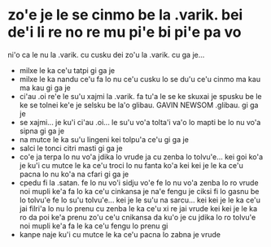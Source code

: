zo'e je le se cinmo be la .varik. bei de'i li re no re mu pi'e bi pi'e pa vo
============================================================================

ni'o ca le nu la .varik. cu cusku dei zo'u la .varik. cu ga je...

* milxe le ka ce'u tatpi gi ga je
* milxe le ka nandu ce'u fa lo nu ce'u cusku lo se du'u ce'u cinmo ma kau ma kau gi ga je
* ci'au .oi re'e le su'u xajmi la .varik. fa tu'a le se ke skuxai je spusku be le ke se tolnei ke'e je selsku be la'o glibau. GAVIN NEWSOM .glibau. gi ga je
* se xajmi... je ku'i ci'au .oi... le su'u vo'a tolta'i va'o lo mapti be lo nu vo'a sipna gi ga je
* na mutce le ka su'u lingeni kei tolpu'a ce'u gi ga je
* salci le tonci citri masti gi ga je
* co'e ja terpa lo nu vo'a jdika lo vrude ja cu zenba lo tolvu'e... kei goi ko'a je ku'i cu mutce le ka ce'u troci lo nu fanta ko'a kei kei je le ka ce'u pacna lo nu ko'a na cfari gi ga je
* cpedu fi la .satan. fe lo nu vo'i sidju vo'e fe lo nu vo'a zenba lo ro vrude noi mupli ke'a fa lo ka ce'u cinkansa je na'e fengu je ciksi fi lo gasnu be lo tolvu'e fe lo su'u tolvu'e... kei je le su'u na sarcu... kei kei je le ka ce'u jai filri'a lo nu lo prenu cu zenba le ka ce'u xi re jai vrude kei kei je le ka ro da poi ke'a prenu zo'u ce'u cnikansa da ku'o je cu jdika lo ro tolvu'e noi mupli ke'a fa le ka ce'u fengu lo prenu gi
* kanpe naje ku'i cu mutce le ka ce'u pacna lo zabna je vrude
